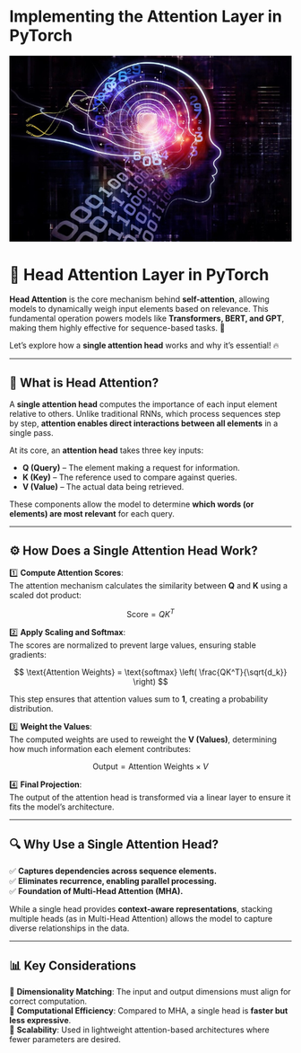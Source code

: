 # Implementing the Attention Layer in PyTorch

<p align="center">
  <img src="https://github.com/VictorFrancheto/Multihead_Attention_PyTorch/blob/main/image_neural.jpg">
</p>

# 🧠 Head Attention Layer in PyTorch  

**Head Attention** is the core mechanism behind **self-attention**, allowing models to dynamically weigh input elements based on relevance. This fundamental operation powers models like **Transformers, BERT, and GPT**, making them highly effective for sequence-based tasks. 🚀  

Let’s explore how a **single attention head** works and why it’s essential! 🔥  

---

## 🎯 What is Head Attention?  

A **single attention head** computes the importance of each input element relative to others. Unlike traditional RNNs, which process sequences step by step, **attention enables direct interactions between all elements** in a single pass.  

At its core, an **attention head** takes three key inputs:  

- **Q (Query)** – The element making a request for information.
- **K (Key)** – The reference used to compare against queries.
- **V (Value)** – The actual data being retrieved.  

These components allow the model to determine **which words (or elements) are most relevant** for each query.  

---

## ⚙️ How Does a Single Attention Head Work?  

1️⃣ **Compute Attention Scores**:  
   The attention mechanism calculates the similarity between **Q** and **K** using a scaled dot product:  

   $$ \text{Score} = QK^T $$  

2️⃣ **Apply Scaling and Softmax**:  
   The scores are normalized to prevent large values, ensuring stable gradients:  

   $$ \text{Attention Weights} = \text{softmax} \left( \frac{QK^T}{\sqrt{d_k}} \right) $$  

   This step ensures that attention values sum to **1**, creating a probability distribution.  

3️⃣ **Weight the Values**:  
   The computed weights are used to reweight the **V (Values)**, determining how much information each element contributes:  

   $$ \text{Output} = \text{Attention Weights} \times V $$  

4️⃣ **Final Projection**:  
   The output of the attention head is transformed via a linear layer to ensure it fits the model’s architecture.  

---

## 🔍 Why Use a Single Attention Head?  

✅ **Captures dependencies across sequence elements.**  
✅ **Eliminates recurrence, enabling parallel processing.**  
✅ **Foundation of Multi-Head Attention (MHA).**  

While a single head provides **context-aware representations**, stacking multiple heads (as in Multi-Head Attention) allows the model to capture diverse relationships in the data.  

---

## 📊 Key Considerations  

📌 **Dimensionality Matching**: The input and output dimensions must align for correct computation.\
📌 **Computational Efficiency**: Compared to MHA, a single head is **faster but less expressive**.\
📌 **Scalability**: Used in lightweight attention-based architectures where fewer parameters are desired.  


